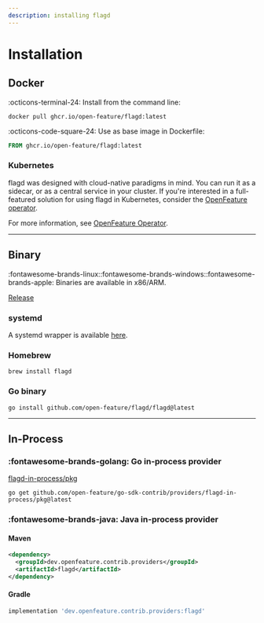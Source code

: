 ```yaml
---
description: installing flagd
---
```


# Installation

## Docker

:octicons-terminal-24: Install from the command line:

```shell
docker pull ghcr.io/open-feature/flagd:latest
```

:octicons-code-square-24: Use as base image in Dockerfile:

```dockerfile
FROM ghcr.io/open-feature/flagd:latest
```

### Kubernetes

flagd was designed with cloud-native paradigms in mind.
You can run it as a sidecar, or as a central service in your cluster.
If you're interested in a full-featured solution for using flagd in Kubernetes, consider the [OpenFeature operator](https://github.com/open-feature/open-feature-operator).

For more information, see [OpenFeature Operator](./reference/openfeature-operator/installation.md).

---

## Binary

:fontawesome-brands-linux::fontawesome-brands-windows::fontawesome-brands-apple: Binaries are available in x86/ARM.

[Release](https://github.com/open-feature/flagd/releases)

### systemd

A systemd wrapper is available [here](https://github.com/open-feature/flagd/blob/main/systemd/flagd.service).

### Homebrew

```shell
brew install flagd
```

### Go binary

```shell
go install github.com/open-feature/flagd/flagd@latest
```

---

## In-Process

### :fontawesome-brands-golang: Go in-process provider

[flagd-in-process/pkg](https://pkg.go.dev/github.com/open-feature/go-sdk-contrib/providers/flagd-in-process/pkg)

```shell
go get github.com/open-feature/go-sdk-contrib/providers/flagd-in-process/pkg@latest
```

### :fontawesome-brands-java: Java in-process provider

#### Maven

```xml
<dependency>
  <groupId>dev.openfeature.contrib.providers</groupId>
  <artifactId>flagd</artifactId>
</dependency>
```

#### Gradle

```gradle
implementation 'dev.openfeature.contrib.providers:flagd'
```
